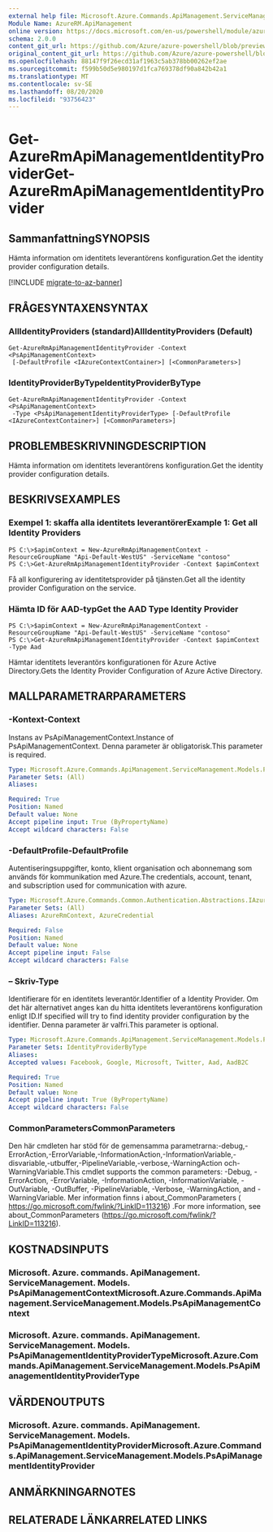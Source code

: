 ```yaml
---
external help file: Microsoft.Azure.Commands.ApiManagement.ServiceManagement.dll-Help.xml
Module Name: AzureRM.ApiManagement
online version: https://docs.microsoft.com/en-us/powershell/module/azurerm.apimanagement/get-azurermapimanagementidentityprovider
schema: 2.0.0
content_git_url: https://github.com/Azure/azure-powershell/blob/preview/src/ResourceManager/ApiManagement/Commands.ApiManagement/help/Get-AzureRmApiManagementIdentityProvider.md
original_content_git_url: https://github.com/Azure/azure-powershell/blob/preview/src/ResourceManager/ApiManagement/Commands.ApiManagement/help/Get-AzureRmApiManagementIdentityProvider.md
ms.openlocfilehash: 88147f9f26ecd31af1963c5ab378bb00262ef2ae
ms.sourcegitcommit: f599b50d5e980197d1fca769378df90a842b42a1
ms.translationtype: MT
ms.contentlocale: sv-SE
ms.lasthandoff: 08/20/2020
ms.locfileid: "93756423"
---
```

# <span data-ttu-id="7384d-101">Get-AzureRmApiManagementIdentityProvider</span><span class="sxs-lookup"><span data-stu-id="7384d-101">Get-AzureRmApiManagementIdentityProvider</span></span>

## <span data-ttu-id="7384d-102">Sammanfattning</span><span class="sxs-lookup"><span data-stu-id="7384d-102">SYNOPSIS</span></span>
<span data-ttu-id="7384d-103">Hämta information om identitets leverantörens konfiguration.</span><span class="sxs-lookup"><span data-stu-id="7384d-103">Get the identity provider configuration details.</span></span>

[!INCLUDE [migrate-to-az-banner](../../includes/migrate-to-az-banner.md)]

## <span data-ttu-id="7384d-104">FRÅGESYNTAXEN</span><span class="sxs-lookup"><span data-stu-id="7384d-104">SYNTAX</span></span>

### <span data-ttu-id="7384d-105">AllIdentityProviders (standard)</span><span class="sxs-lookup"><span data-stu-id="7384d-105">AllIdentityProviders (Default)</span></span>
```
Get-AzureRmApiManagementIdentityProvider -Context <PsApiManagementContext>
 [-DefaultProfile <IAzureContextContainer>] [<CommonParameters>]
```

### <span data-ttu-id="7384d-106">IdentityProviderByType</span><span class="sxs-lookup"><span data-stu-id="7384d-106">IdentityProviderByType</span></span>
```
Get-AzureRmApiManagementIdentityProvider -Context <PsApiManagementContext>
 -Type <PsApiManagementIdentityProviderType> [-DefaultProfile <IAzureContextContainer>] [<CommonParameters>]
```

## <span data-ttu-id="7384d-107">PROBLEMBESKRIVNING</span><span class="sxs-lookup"><span data-stu-id="7384d-107">DESCRIPTION</span></span>
<span data-ttu-id="7384d-108">Hämta information om identitets leverantörens konfiguration.</span><span class="sxs-lookup"><span data-stu-id="7384d-108">Get the identity provider configuration details.</span></span>

## <span data-ttu-id="7384d-109">BESKRIVS</span><span class="sxs-lookup"><span data-stu-id="7384d-109">EXAMPLES</span></span>

### <span data-ttu-id="7384d-110">Exempel 1: skaffa alla identitets leverantörer</span><span class="sxs-lookup"><span data-stu-id="7384d-110">Example 1: Get all Identity Providers</span></span>

```
PS C:\>$apimContext = New-AzureRmApiManagementContext -ResourceGroupName "Api-Default-WestUS" -ServiceName "contoso"
PS C:\>Get-AzureRmApiManagementIdentityProvider -Context $apimContext
```

<span data-ttu-id="7384d-111">Få all konfigurering av identitetsprovider på tjänsten.</span><span class="sxs-lookup"><span data-stu-id="7384d-111">Get all the identity provider Configuration on the service.</span></span>

### <span data-ttu-id="7384d-112">Hämta ID för AAD-typ</span><span class="sxs-lookup"><span data-stu-id="7384d-112">Get the AAD Type Identity Provider</span></span>
```
PS C:\>$apimContext = New-AzureRmApiManagementContext -ResourceGroupName "Api-Default-WestUS" -ServiceName "contoso"
PS C:\>Get-AzureRmApiManagementIdentityProvider -Context $apimContext -Type Aad
```

<span data-ttu-id="7384d-113">Hämtar identitets leverantörs konfigurationen för Azure Active Directory.</span><span class="sxs-lookup"><span data-stu-id="7384d-113">Gets the Identity Provider Configuration of Azure Active Directory.</span></span>

## <span data-ttu-id="7384d-114">MALLPARAMETRAR</span><span class="sxs-lookup"><span data-stu-id="7384d-114">PARAMETERS</span></span>

### <span data-ttu-id="7384d-115">-Kontext</span><span class="sxs-lookup"><span data-stu-id="7384d-115">-Context</span></span>
<span data-ttu-id="7384d-116">Instans av PsApiManagementContext.</span><span class="sxs-lookup"><span data-stu-id="7384d-116">Instance of PsApiManagementContext.</span></span>
<span data-ttu-id="7384d-117">Denna parameter är obligatorisk.</span><span class="sxs-lookup"><span data-stu-id="7384d-117">This parameter is required.</span></span>

```yaml
Type: Microsoft.Azure.Commands.ApiManagement.ServiceManagement.Models.PsApiManagementContext
Parameter Sets: (All)
Aliases:

Required: True
Position: Named
Default value: None
Accept pipeline input: True (ByPropertyName)
Accept wildcard characters: False
```

### <span data-ttu-id="7384d-118">-DefaultProfile</span><span class="sxs-lookup"><span data-stu-id="7384d-118">-DefaultProfile</span></span>
<span data-ttu-id="7384d-119">Autentiseringsuppgifter, konto, klient organisation och abonnemang som används för kommunikation med Azure.</span><span class="sxs-lookup"><span data-stu-id="7384d-119">The credentials, account, tenant, and subscription used for communication with azure.</span></span>

```yaml
Type: Microsoft.Azure.Commands.Common.Authentication.Abstractions.IAzureContextContainer
Parameter Sets: (All)
Aliases: AzureRmContext, AzureCredential

Required: False
Position: Named
Default value: None
Accept pipeline input: False
Accept wildcard characters: False
```

### <span data-ttu-id="7384d-120">– Skriv</span><span class="sxs-lookup"><span data-stu-id="7384d-120">-Type</span></span>
<span data-ttu-id="7384d-121">Identifierare för en identitets leverantör.</span><span class="sxs-lookup"><span data-stu-id="7384d-121">Identifier of a Identity Provider.</span></span>
<span data-ttu-id="7384d-122">Om det här alternativet anges kan du hitta identitets leverantörens konfiguration enligt ID.</span><span class="sxs-lookup"><span data-stu-id="7384d-122">If specified will try to find identity provider configuration by the identifier.</span></span>
<span data-ttu-id="7384d-123">Denna parameter är valfri.</span><span class="sxs-lookup"><span data-stu-id="7384d-123">This parameter is optional.</span></span>

```yaml
Type: Microsoft.Azure.Commands.ApiManagement.ServiceManagement.Models.PsApiManagementIdentityProviderType
Parameter Sets: IdentityProviderByType
Aliases:
Accepted values: Facebook, Google, Microsoft, Twitter, Aad, AadB2C

Required: True
Position: Named
Default value: None
Accept pipeline input: True (ByPropertyName)
Accept wildcard characters: False
```

### <span data-ttu-id="7384d-124">CommonParameters</span><span class="sxs-lookup"><span data-stu-id="7384d-124">CommonParameters</span></span>
<span data-ttu-id="7384d-125">Den här cmdleten har stöd för de gemensamma parametrarna:-debug,-ErrorAction,-ErrorVariable,-InformationAction,-InformationVariable,-disvariable,-utbuffer,-PipelineVariable,-verbose,-WarningAction och-WarningVariable.</span><span class="sxs-lookup"><span data-stu-id="7384d-125">This cmdlet supports the common parameters: -Debug, -ErrorAction, -ErrorVariable, -InformationAction, -InformationVariable, -OutVariable, -OutBuffer, -PipelineVariable, -Verbose, -WarningAction, and -WarningVariable.</span></span> <span data-ttu-id="7384d-126">Mer information finns i about_CommonParameters ( https://go.microsoft.com/fwlink/?LinkID=113216) .</span><span class="sxs-lookup"><span data-stu-id="7384d-126">For more information, see about_CommonParameters (https://go.microsoft.com/fwlink/?LinkID=113216).</span></span>

## <span data-ttu-id="7384d-127">KOSTNADS</span><span class="sxs-lookup"><span data-stu-id="7384d-127">INPUTS</span></span>

### <span data-ttu-id="7384d-128">Microsoft. Azure. commands. ApiManagement. ServiceManagement. Models. PsApiManagementContext</span><span class="sxs-lookup"><span data-stu-id="7384d-128">Microsoft.Azure.Commands.ApiManagement.ServiceManagement.Models.PsApiManagementContext</span></span>

### <span data-ttu-id="7384d-129">Microsoft. Azure. commands. ApiManagement. ServiceManagement. Models. PsApiManagementIdentityProviderType</span><span class="sxs-lookup"><span data-stu-id="7384d-129">Microsoft.Azure.Commands.ApiManagement.ServiceManagement.Models.PsApiManagementIdentityProviderType</span></span>

## <span data-ttu-id="7384d-130">VÄRDEN</span><span class="sxs-lookup"><span data-stu-id="7384d-130">OUTPUTS</span></span>

### <span data-ttu-id="7384d-131">Microsoft. Azure. commands. ApiManagement. ServiceManagement. Models. PsApiManagementIdentityProvider</span><span class="sxs-lookup"><span data-stu-id="7384d-131">Microsoft.Azure.Commands.ApiManagement.ServiceManagement.Models.PsApiManagementIdentityProvider</span></span>

## <span data-ttu-id="7384d-132">ANMÄRKNINGAR</span><span class="sxs-lookup"><span data-stu-id="7384d-132">NOTES</span></span>

## <span data-ttu-id="7384d-133">RELATERADE LÄNKAR</span><span class="sxs-lookup"><span data-stu-id="7384d-133">RELATED LINKS</span></span>
